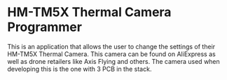# HM-TM5X Thermal Camera Programmer

This is an application that allows the user to change the settings of their HM-TM5X Thermal Camera. This camera can be found on AliExpress as well as drone retailers like Axis Flying and others. The camera used when developing this is the one with 3 PCB in the stack.

